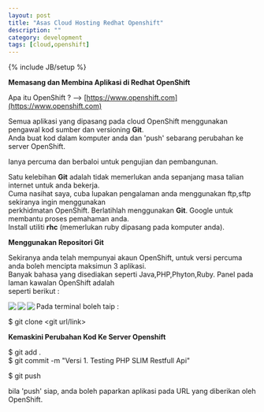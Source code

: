 ```yaml
---
layout: post
title: "Asas Cloud Hosting Redhat Openshift"
description: ""
category: development
tags: [cloud,openshift]
---
```

{% include JB/setup %}

**Memasang dan Membina Aplikasi di Redhat OpenShift**

Apa itu OpenShift ? --> [https://www.openshift.com](https://www.openshift.com)

Semua aplikasi yang dipasang pada cloud OpenShift menggunakan pengawal kod sumber dan versioning **Git**.  
Anda buat kod dalam komputer anda dan 'push' sebarang perubahan ke server OpenShift.  

Ianya percuma dan berbaloi untuk pengujian dan pembangunan.

<!-- more --> 

Satu kelebihan **Git** adalah tidak memerlukan anda sepanjang masa talian internet untuk anda bekerja.  
Cuma nasihat saya, cuba lupakan pengalaman anda menggunakan ftp,sftp sekiranya ingin menggunakan  
perkhidmatan OpenShift. Berlatihlah menggunakan **Git**. Google untuk membantu proses pemahaman anda.  
Install utiliti **rhc** (memerlukan ruby dipasang pada komputer anda).  

**Menggunakan Repositori Git**

Sekiranya anda telah mempunyai akaun OpenShift, untuk versi percuma anda boleh mencipta maksimun 3 aplikasi.  
Banyak bahasa yang disediakan seperti Java,PHP,Phyton,Ruby. Panel pada laman kawalan OpenShift adalah  
seperti berikut :    

<img src="{{ASSET_PATH}}/images/oshift1.png" align="left"/>   

<img src="{{ASSET_PATH}}/images/oshift2.png" align="left"/>   

<img src="{{ASSET_PATH}}/images/oshift3.png" align="left"/>   

Pada terminal boleh taip :  

$ git clone <git url/link> <nama direktori nak cipta> 

**Kemaskini Perubahan Kod Ke Server Openshift**

$ git add .   
$ git commit -m "Versi 1. Testing PHP SLIM Restfull Api"  

$ git push

bila 'push' siap, anda boleh paparkan aplikasi pada URL yang diberikan oleh OpenShift. 






